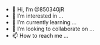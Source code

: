 - 👋 Hi, I’m @850340jR
- 👀 I’m interested in ...
- 🌱 I’m currently learning ...
- 💞️ I’m looking to collaborate on ...
- 📫 How to reach me ...

<!---
850340jR/850340jR is a ✨ special ✨ repository because its `README.md` (this file) appears on your GitHub profile.
You can click the Preview link to take a look at your changes.
--->
